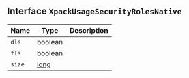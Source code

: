 ## Interface `XpackUsageSecurityRolesNative`

| Name | Type | Description |
| - | - | - |
| `dls` | boolean | &nbsp; |
| `fls` | boolean | &nbsp; |
| `size` | [long](./long.md) | &nbsp; |
